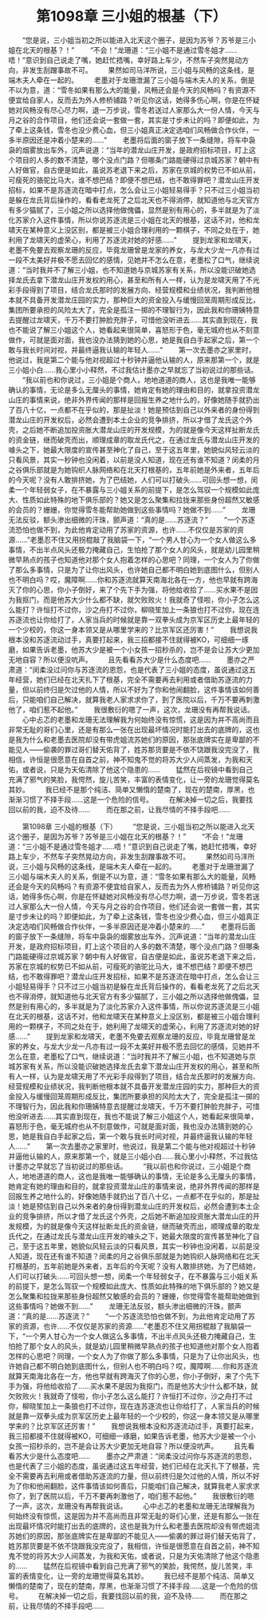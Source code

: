 # 　　第1098章 三小姐的根基（下）
　　“您是说，三小姐当初之所以能进入北天这个圈子，是因为苏爷？苏爷是三小姐在北天的根基？！”
　　“不会！”龙珊道：“三小姐不是通过雪冬姐才……唔！”意识到自己说走了嘴，她赶忙捂嘴，幸好路上车少，不然车子突然晃动方向，非发生刮蹭事故不可。
　　果然如司马洋所说，三小姐与风畅的这条线，是端木夫人牵在一起的。
　　老墨对于龙珊泄漏了三小姐与端木夫人的关系，倒是不以为意，道：“雪冬如果有那么大的能量，风畅还会是今天的风畅吗？有资源不便宜给自家人，反而去为外人修桥铺路？听见你这话，她得多伤心啊，你是在怀疑她对风畅没有尽心尽力啊，退一万步说，雪冬若送过人家那么大一份人情，今天与月之谷的合作项目，他们还会说一套做一套，其实是寸步未让的吗？即便如此，为了牵上这条钱，雪冬也没少费心血，但三小姐真正决定选咱们风畅做合作伙伴，一多半原因还是冲着小楚来的……”
　　老墨将后面的窗子放下一条缝隙，将车中袅袅的烟雾放出车外，沉声说道：“当年的潜龙山庄开发，是政府招标项目，盯上这个项目的人多的数不清楚，哪个没点门路？但哪条门路能硬得过京城苏家？朝中有人好做官，自古便是如此，虽说苏老退下来之后，苏家在京城的权势已不如从前，可瘦死的骆驼比马大，谁不想巴结？即便不想巴结，也不敢得罪吧？潜龙山庄开发招标，如果不是苏逐流在暗中打点，怎么会让三小姐轻易得手？只不过三小姐当初是躲在龙氏背后操作的，看看老龙死了之后北天也不得消停，就知道他与北天官方有多少猫腻了，三小姐之所以选择他做傀儡，显然是别有用心的，多半就是为了淡化苏家介入这件事情，所以你说苏逐流是三小姐在北天的根基，这话不对，他和龙啸天在某种意义上没区别，都是被三小姐合理利用的一颗棋子，不同之处在于，她利用了龙啸天的虚荣心，利用了苏逐流对她的好感……”
　　提到龙家和龙啸天，老墨不免要去观察龙珊的反应，毕竟龙珊曾是龙家的养女，与龙大少龙一凡亦有过一段不太美好并极不愿去回忆的感情，见她并不怎么在意，老墨松了口气，继续说道：“当时我并不了解三小姐，也不知道她与京城苏家有关系，所以没能识破她选择龙氏去拿下潜龙山庄开发权的用心，甚至和所有人一样，认为是龙啸天用了不光彩手段得到了项目，结合龙氏那时的发展方向、经营规模和业绩状况，我判断他根本就不具备开发潜龙庄园的实力，那种巨大的资金投入与缓慢回笼周期形成反比，集团所要承担的风险太大了，完全是孤注一掷的不理智行为，因此我和你珊姨特意去提醒过龙啸天，千万不要打肿脸充胖子，可惜他没听进去……其实直到现在，我也不能说了解三小姐这个人，她看起来很简单，喜怒形于色，毫无城府也从不刻意做作，可就是面对面，我也没办法猜到她的心思，她是我自白手起家之后，第一个敢与我长时间对视，并最终逼我认输的年轻人……”
　　第一次去墨亦之家里时，他说过，我是第二个能与他对视超过十秒钟并逼他认输的人，原来那第一个，就是三小姐小白……我心里小小释然，不过我估计墨亦之早就忘了当初说过的那些话。
　　“我以前也和你说过，三小姐是个商人，地地道道的商人，这也是我唯一能够确认的事情，无论是多么无厘头的事情，她肯定有她的理由和目的，就拿投资潜龙山庄的事情来说，绝非外界传闻的那样是回报生养之地什么的，好像她随手就扔出了百八十亿，一点都不在乎似的，那是扯淡！她是预估到自己以外来者的身份得到潜龙山庄的开发权后，必然会遭到本土企业的竞争排挤，所以才借了龙氏这个外壳，之后她不断追加投资胀大潜龙山庄的开发规模，为的就是像今天这样扯断龙氏的资金链，继而破壳而出，顺理成章的取龙氏代之，在通过龙氏与潜龙山庄开发的噱头之下，她最大限度的宣传甚至神化了自己，至于这五年里，她貌似风轻云淡的只看风景，其实一秒钟也没闲着，以前是没人知道，现在还有谁不知道？闵柔的月之谷俱乐部就是为她钩织人脉网络和在北天打根基的，五年前她是外来者，五年后的今天呢？没有人敢排挤她，为了巴结她，人们可以打破头……可回头想一想，闵柔一个年轻弱女子，在不暴露与三小姐关系的前提下，是怎么驾驭一个规模如此庞大、性质如此特殊的地下俱乐部的？她又是怎么聚集和拉拢来那些身份超然又敏感的会员的？姗姗，你觉得雪冬能帮助她做到这些事情吗？她做不到……”
　　龙珊无法反驳，额头渗出细微的汗珠，颤声道：“真的是……苏逐流？”
　　“一个苏逐流恐怕也做不到，为此他肯定动用了苏家的资源，也许……不仅仅是苏家的资源……”老墨忍不住又用拐棍敲了我脑袋一下，“一个男人甘心为一个女人做这么多事情，不出半点风头还极力掩藏自己，生怕抢了那个女人的风头，就是幼儿园里稍微早熟点的孩子也知道他对那个女人抱着怎样的心思吧？同理，一个女人为了你做了那么多事情，只是为了让你出风头，也许她自己都不明白她到底图什么，但别人也不明白吗？哎，魔障啊……你和苏逐流就算天南海北各在一方，他也早就有跨海灭了你的心思，你小子倒好，来了个先下手为强，将他给收拾了……买水果不是因为我抠门，而是他苏大少什么都不缺，就欠败败火！我就奇了怪啦，你小子怎么这么能打？许恒打不过你，沙之舟打不过你，柳晓笙加上一条狼也打不过你，现在连苏逐流也让你给打了，人家当兵的时候就是靠一双拳头成为京军区历史上最年轻的一个少校的，你这一身本领又是从哪里学来的？比京军区还厉害！”
　　我想说我根本没和苏逐流动过手，真要打起来，我三招都接不住就得被KO，可细细一琢磨，如果告诉老墨，他苏大少是被一个小女孩一招秒杀的，岂不是会让苏大少更加无地自容？所以便没吭声。
　　且先看看苏大少是什么态度吧……
　　墨亦之严肃道：“闵柔没过问你与苏逐流的恩怨，也是代表了三小姐的态度，虽说通过这五年经营，她们已经在北天扎下了根基，完全不需要再去利用或者借助苏逐流的力量，但以前终归是欠过他的人情，所以不好为了你和他闹翻脸，这件事情该如何善后，只能咱们自己解决，就算我老人家求求你了，到了医院以后，千万不要再刺激他了，咱们惹不起他。”
　　我很敷衍的嗯了一声，这次，龙珊没有再帮我说话。
　　心中忐忑的老墨和龙珊无法理解我为何始终没有惊慌，这是因为并不高尚而且非常无耻的哥们心里，还是有那么一张在出现最坏情况时能打出去的底牌的，这也是我为什么和老墨去医院却没有带虎姐流苏她们的原因，那张底牌实在是卑鄙的不能见人——偷袭的罪过哥们替天佑背了，姓苏那货要是不依不饶跟我没完没了，我相信，许恒是很愿意在自首之前，神不知鬼不觉的将苏大少人间蒸发，为我和天佑，或者说，只是为天佑清除了他这个隐患的……
　　猛然在后视镜中看到自己充满了邪气的笑脸，我愕然，旋儿苦笑，丰富的表情变化，让一旁的龙珊觉得莫名其妙。
　　我已经不是那个纯洁、简单又懒惰的楚南了，现在的楚南，厚黑，也渐渐习惯了不择手段……这是一个危险的信号。
　　在解决掉一切之后，我要找回以前的我，迫不及待……
　　而在那之前，让我尽情的不择手段吧……

　　第1098章 三小姐的根基（下）
　　“您是说，三小姐当初之所以能进入北天这个圈子，是因为苏爷？苏爷是三小姐在北天的根基？！”
　　“不会！”龙珊道：“三小姐不是通过雪冬姐才……唔！”意识到自己说走了嘴，她赶忙捂嘴，幸好路上车少，不然车子突然晃动方向，非发生刮蹭事故不可。
　　果然如司马洋所说，三小姐与风畅的这条线，是端木夫人牵在一起的。
　　老墨对于龙珊泄漏了三小姐与端木夫人的关系，倒是不以为意，道：“雪冬如果有那么大的能量，风畅还会是今天的风畅吗？有资源不便宜给自家人，反而去为外人修桥铺路？听见你这话，她得多伤心啊，你是在怀疑她对风畅没有尽心尽力啊，退一万步说，雪冬若送过人家那么大一份人情，今天与月之谷的合作项目，他们还会说一套做一套，其实是寸步未让的吗？即便如此，为了牵上这条钱，雪冬也没少费心血，但三小姐真正决定选咱们风畅做合作伙伴，一多半原因还是冲着小楚来的……”
　　老墨将后面的窗子放下一条缝隙，将车中袅袅的烟雾放出车外，沉声说道：“当年的潜龙山庄开发，是政府招标项目，盯上这个项目的人多的数不清楚，哪个没点门路？但哪条门路能硬得过京城苏家？朝中有人好做官，自古便是如此，虽说苏老退下来之后，苏家在京城的权势已不如从前，可瘦死的骆驼比马大，谁不想巴结？即便不想巴结，也不敢得罪吧？潜龙山庄开发招标，如果不是苏逐流在暗中打点，怎么会让三小姐轻易得手？只不过三小姐当初是躲在龙氏背后操作的，看看老龙死了之后北天也不得消停，就知道他与北天官方有多少猫腻了，三小姐之所以选择他做傀儡，显然是别有用心的，多半就是为了淡化苏家介入这件事情，所以你说苏逐流是三小姐在北天的根基，这话不对，他和龙啸天在某种意义上没区别，都是被三小姐合理利用的一颗棋子，不同之处在于，她利用了龙啸天的虚荣心，利用了苏逐流对她的好感……”
　　提到龙家和龙啸天，老墨不免要去观察龙珊的反应，毕竟龙珊曾是龙家的养女，与龙大少龙一凡亦有过一段不太美好并极不愿去回忆的感情，见她并不怎么在意，老墨松了口气，继续说道：“当时我并不了解三小姐，也不知道她与京城苏家有关系，所以没能识破她选择龙氏去拿下潜龙山庄开发权的用心，甚至和所有人一样，认为是龙啸天用了不光彩手段得到了项目，结合龙氏那时的发展方向、经营规模和业绩状况，我判断他根本就不具备开发潜龙庄园的实力，那种巨大的资金投入与缓慢回笼周期形成反比，集团所要承担的风险太大了，完全是孤注一掷的不理智行为，因此我和你珊姨特意去提醒过龙啸天，千万不要打肿脸充胖子，可惜他没听进去……其实直到现在，我也不能说了解三小姐这个人，她看起来很简单，喜怒形于色，毫无城府也从不刻意做作，可就是面对面，我也没办法猜到她的心思，她是我自白手起家之后，第一个敢与我长时间对视，并最终逼我认输的年轻人……”
　　第一次去墨亦之家里时，他说过，我是第二个能与他对视超过十秒钟并逼他认输的人，原来那第一个，就是三小姐小白……我心里小小释然，不过我估计墨亦之早就忘了当初说过的那些话。
　　“我以前也和你说过，三小姐是个商人，地地道道的商人，这也是我唯一能够确认的事情，无论是多么无厘头的事情，她肯定有她的理由和目的，就拿投资潜龙山庄的事情来说，绝非外界传闻的那样是回报生养之地什么的，好像她随手就扔出了百八十亿，一点都不在乎似的，那是扯淡！她是预估到自己以外来者的身份得到潜龙山庄的开发权后，必然会遭到本土企业的竞争排挤，所以才借了龙氏这个外壳，之后她不断追加投资胀大潜龙山庄的开发规模，为的就是像今天这样扯断龙氏的资金链，继而破壳而出，顺理成章的取龙氏代之，在通过龙氏与潜龙山庄开发的噱头之下，她最大限度的宣传甚至神化了自己，至于这五年里，她貌似风轻云淡的只看风景，其实一秒钟也没闲着，以前是没人知道，现在还有谁不知道？闵柔的月之谷俱乐部就是为她钩织人脉网络和在北天打根基的，五年前她是外来者，五年后的今天呢？没有人敢排挤她，为了巴结她，人们可以打破头……可回头想一想，闵柔一个年轻弱女子，在不暴露与三小姐关系的前提下，是怎么驾驭一个规模如此庞大、性质如此特殊的地下俱乐部的？她又是怎么聚集和拉拢来那些身份超然又敏感的会员的？姗姗，你觉得雪冬能帮助她做到这些事情吗？她做不到……”
　　龙珊无法反驳，额头渗出细微的汗珠，颤声道：“真的是……苏逐流？”
　　“一个苏逐流恐怕也做不到，为此他肯定动用了苏家的资源，也许……不仅仅是苏家的资源……”老墨忍不住又用拐棍敲了我脑袋一下，“一个男人甘心为一个女人做这么多事情，不出半点风头还极力掩藏自己，生怕抢了那个女人的风头，就是幼儿园里稍微早熟点的孩子也知道他对那个女人抱着怎样的心思吧？同理，一个女人为了你做了那么多事情，只是为了让你出风头，也许她自己都不明白她到底图什么，但别人也不明白吗？哎，魔障啊……你和苏逐流就算天南海北各在一方，他也早就有跨海灭了你的心思，你小子倒好，来了个先下手为强，将他给收拾了……买水果不是因为我抠门，而是他苏大少什么都不缺，就欠败败火！我就奇了怪啦，你小子怎么这么能打？许恒打不过你，沙之舟打不过你，柳晓笙加上一条狼也打不过你，现在连苏逐流也让你给打了，人家当兵的时候就是靠一双拳头成为京军区历史上最年轻的一个少校的，你这一身本领又是从哪里学来的？比京军区还厉害！”
　　我想说我根本没和苏逐流动过手，真要打起来，我三招都接不住就得被KO，可细细一琢磨，如果告诉老墨，他苏大少是被一个小女孩一招秒杀的，岂不是会让苏大少更加无地自容？所以便没吭声。
　　且先看看苏大少是什么态度吧……
　　墨亦之严肃道：“闵柔没过问你与苏逐流的恩怨，也是代表了三小姐的态度，虽说通过这五年经营，她们已经在北天扎下了根基，完全不需要再去利用或者借助苏逐流的力量，但以前终归是欠过他的人情，所以不好为了你和他闹翻脸，这件事情该如何善后，只能咱们自己解决，就算我老人家求求你了，到了医院以后，千万不要再刺激他了，咱们惹不起他。”
　　我很敷衍的嗯了一声，这次，龙珊没有再帮我说话。
　　心中忐忑的老墨和龙珊无法理解我为何始终没有惊慌，这是因为并不高尚而且非常无耻的哥们心里，还是有那么一张在出现最坏情况时能打出去的底牌的，这也是我为什么和老墨去医院却没有带虎姐流苏她们的原因，那张底牌实在是卑鄙的不能见人——偷袭的罪过哥们替天佑背了，姓苏那货要是不依不饶跟我没完没了，我相信，许恒是很愿意在自首之前，神不知鬼不觉的将苏大少人间蒸发，为我和天佑，或者说，只是为天佑清除了他这个隐患的……
　　猛然在后视镜中看到自己充满了邪气的笑脸，我愕然，旋儿苦笑，丰富的表情变化，让一旁的龙珊觉得莫名其妙。
　　我已经不是那个纯洁、简单又懒惰的楚南了，现在的楚南，厚黑，也渐渐习惯了不择手段……这是一个危险的信号。
　　在解决掉一切之后，我要找回以前的我，迫不及待……
　　而在那之前，让我尽情的不择手段吧……
